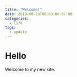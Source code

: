 ```yaml
---
title: "Welcome!"
date: 2019-08-28T00:00:00-07:00
categories:
  - life
tags:
  - update
---
```



# Hello

Welcome to my new site.

